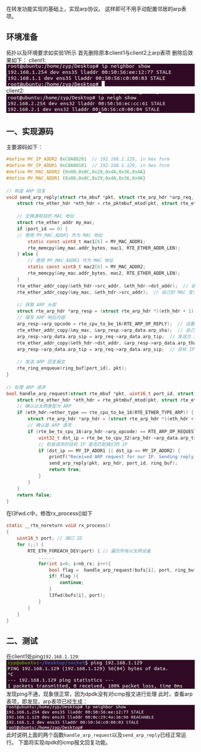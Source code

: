 在转发功能实现的基础上，实现arp协议。
这样即可不用手动配置邻居的arp表项。

## 环境准备
拓扑以及环境要求如实验1所示
首先删除原本client1与client2上arp表项
删除后效果如下：
client1:
![alt text](../picture/dpdk_image-5.png)
client2:
![alt text](../picture/dpdk_image-6.png)

## 一、实现源码
主要源码如下：
```c
#define MY_IP_ADDR2 0xC0A80281  // 192.168.2.129, in hex form
#define MY_IP_ADDR1 0xC0A80181  // 192.168.1.129, in hex form
#define MY_MAC_ADDR2 {0x00,0x0C,0x29,0x4A,0x36,0xAA}
#define MY_MAC_ADDR1 {0x00,0x0C,0x29,0x4A,0x36,0x96}

// 构造 ARP 回复
void send_arp_reply(struct rte_mbuf *pkt, struct rte_arp_hdr *arp_req, uint16_t port_id, struct rte_ring **ring_buf) {
    struct rte_ether_hdr *eth_hdr = rte_pktmbuf_mtod(pkt, struct rte_ether_hdr *);

    // 交换源和目的 MAC 地址
    struct rte_ether_addr my_mac;
    if (port_id == 0) {
    // 使用 MY_MAC_ADDR1 作为 MAC 地址
        static const uint8_t mac1[6] = MY_MAC_ADDR1;
        rte_memcpy(&my_mac.addr_bytes, mac1, RTE_ETHER_ADDR_LEN);
    } else {
        // 使用 MY_MAC_ADDR2 作为 MAC 地址
        static const uint8_t mac2[6] = MY_MAC_ADDR2;
        rte_memcpy(&my_mac.addr_bytes, mac2, RTE_ETHER_ADDR_LEN);
    }
    rte_ether_addr_copy(&eth_hdr->src_addr, &eth_hdr->dst_addr);  // 请求者的 MAC 变为目的 MAC
    rte_ether_addr_copy(&my_mac, &eth_hdr->src_addr);  // 自己的 MAC 变为源 MAC

    // 获取 ARP 头部
    struct rte_arp_hdr *arp_resp = (struct rte_arp_hdr *)(eth_hdr + 1);
    // 填写 ARP 响应内容
    arp_resp->arp_opcode = rte_cpu_to_be_16(RTE_ARP_OP_REPLY);  // 设置为 ARP 响应
    rte_ether_addr_copy(&my_mac, &arp_resp->arp_data.arp_sha);  // 自己的 MAC 地址作为发送方
    arp_resp->arp_data.arp_sip = arp_req->arp_data.arp_tip;  // 发送方 IP 设置为请求的目的 IP
    rte_ether_addr_copy(&eth_hdr->dst_addr, &arp_resp->arp_data.arp_tha);  // 请求者的 MAC 作为目标方
    arp_resp->arp_data.arp_tip = arp_req->arp_data.arp_sip;  // 目标 IP 设置为请求的源 IP

    // 发送 ARP 回复报文
    rte_ring_enqueue(ring_buf[port_id], pkt);
}

// 处理 ARP 请求
bool handle_arp_request(struct rte_mbuf *pkt, uint16_t port_id, struct rte_ring **ring_buf) {
    struct rte_ether_hdr *eth_hdr = rte_pktmbuf_mtod(pkt, struct rte_ether_hdr *);
    // 确认以太网类型为 ARP
    if (eth_hdr->ether_type == rte_cpu_to_be_16(RTE_ETHER_TYPE_ARP)) {
        struct rte_arp_hdr *arp_hdr = (struct rte_arp_hdr *)(eth_hdr + 1);
        // 确认是 ARP 请求
        if (rte_be_to_cpu_16(arp_hdr->arp_opcode) == RTE_ARP_OP_REQUEST) {
            uint32_t dst_ip = rte_be_to_cpu_32(arp_hdr->arp_data.arp_tip);
            // 检查请求的目的 IP 是否匹配我们的 IP
            if (dst_ip == MY_IP_ADDR1 || dst_ip == MY_IP_ADDR2) {
                printf("Received ARP request for our IP. Sending reply.\n");
                send_arp_reply(pkt, arp_hdr, port_id, ring_buf);
                return true;
            }
        }
    }
    return false;
}
```

在l3fwd.c中，修改rx_process()如下
```c
static __rte_noreturn void rx_process()
{
    uint16_t port; // 端口 ID
    for (;;) {
        RTE_ETH_FOREACH_DEV(port) { // 遍历所有以太网设备
            ......
            for(int i=0; i<nb_rx; i++){
                bool flag =  handle_arp_request(bufs[i], port, ring_buf); 
                if( flag ){
                    continue;
                }
                l3fwd(bufs[i], port); 
            }      
        }
    }
}
```

## 二、测试
在client1处ping`192.168.1.129`:
![alt text](../picture/dpdk_image-7.png)
发现ping不通，现象很正常，因为dpdk没有对icmp报文进行处理
此时，查看arp表项，即发现，arp表项已经生成：
![alt text](../picture/dpdk_image-8.png)
此时说明上面的两个函数`handle_arp_request`以及`send_arp_reply`已经正常运行。
下面将实现dpdk的icmp报文回复功能。